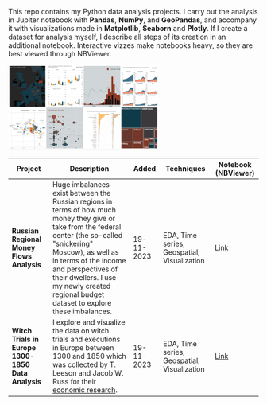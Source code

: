 This repo contains my Python data analysis projects. I carry out the analysis in Jupiter notebook with <b>Pandas</b>, <b>NumPy</b>, and <b>GeoPandas</b>, and accompany it with visualizations made in <b>Matplotlib</b>, <b>Seaborn</b> and <b>Plotly</b>.
If I create a dataset for analysis myself, I describe all steps of its creation in an additional notebook.
Interactive vizzes make notebooks heavy, so they are best viewed through NBViewer. 

<img src="collage.jpg" width="60%">

| Project | Description | Added | Techniques | Notebook (NBViewer) | 
| --- | --- | --- | --- | --- |
| <b>Russian Regional Money Flows Analysis</b> | Huge imbalances exist between the Russian regions in terms of how much money they give or take from the federal center (the so-called "snickering" Moscow), as well as in terms of the income and perspectives of their dwellers. I use my newly created regional budget dataset to explore these imbalances. | 19-11-2023 | EDA, Time series, Geospatial, Visualization | [Link](https://nbviewer.org/github/lomska/Data-Analysis-Python/blob/main/Russian-Regional-Money-Analysis/Russian_Regional_Money_Analysis.ipynb) |
| <b>Witch Trials in Europe 1300-1850 Data Analysis</b> | I explore and visualize the data on witch trials and executions in Europe between 1300 and 1850 which was collected by T. Leeson and Jacob W. Russ for their [economic research](https://www.peterleeson.com/Witch_Trials.pdf). | 19-11-2023 | EDA, Time series, Geospatial, Visualization | [Link](https://nbviewer.org/github/lomska/Data-Analysis-Python/blob/main/Witch_Trials_In_Europe_Data_Analysis/Witchy-Years-Notebook.ipynb) |
